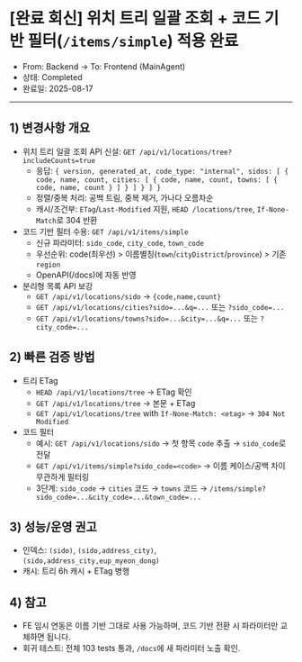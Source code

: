 # [완료 회신] 위치 트리 일괄 조회 + 코드 기반 필터(`/items/simple`) 적용 완료

- From: Backend → To: Frontend (MainAgent)
- 상태: Completed
- 완료일: 2025-08-17

---

## 1) 변경사항 개요

- 위치 트리 일괄 조회 API 신설: `GET /api/v1/locations/tree?includeCounts=true`
  - 응답: `{ version, generated_at, code_type: "internal", sidos: [ { code, name, count, cities: [ { code, name, count, towns: [ { code, name, count } ] } ] } ] }`
  - 정렬/중복 처리: 공백 트림, 중복 제거, 가나다 오름차순
  - 캐시/조건부: `ETag`/`Last-Modified` 지원, `HEAD /locations/tree`, `If-None-Match`로 304 반환
- 코드 기반 필터 수용: `GET /api/v1/items/simple`
  - 신규 파라미터: `sido_code`, `city_code`, `town_code`
  - 우선순위: code(최우선) > 이름별칭(`town`/`cityDistrict`/`province`) > 기존 `region`
  - OpenAPI(/docs)에 자동 반영
- 분리형 목록 API 보강
  - `GET /api/v1/locations/sido` → `{code,name,count}`
  - `GET /api/v1/locations/cities?sido=...&q=...` 또는 `?sido_code=...`
  - `GET /api/v1/locations/towns?sido=...&city=...&q=...` 또는 `?city_code=...`

## 2) 빠른 검증 방법

- 트리 ETag
  - `HEAD /api/v1/locations/tree` → ETag 확인
  - `GET /api/v1/locations/tree` → 본문 + ETag
  - `GET /api/v1/locations/tree` with `If-None-Match: <etag>` → `304 Not Modified`
- 코드 필터
  - 예시: `GET /api/v1/locations/sido` → 첫 항목 `code` 추출 → `sido_code`로 전달
  - `GET /api/v1/items/simple?sido_code=<code>` → 이름 케이스/공백 차이 무관하게 필터링
  - 3단계: `sido_code` → `cities` 코드 → `towns` 코드 → `/items/simple?sido_code=...&city_code=...&town_code=...`

## 3) 성능/운영 권고

- 인덱스: `(sido)`, `(sido,address_city)`, `(sido,address_city,eup_myeon_dong)`
- 캐시: 트리 6h 캐시 + ETag 병행

## 4) 참고

- FE 임시 연동은 이름 기반 그대로 사용 가능하며, 코드 기반 전환 시 파라미터만 교체하면 됩니다.
- 회귀 테스트: 전체 103 tests 통과, `/docs`에 새 파라미터 노출 확인.
